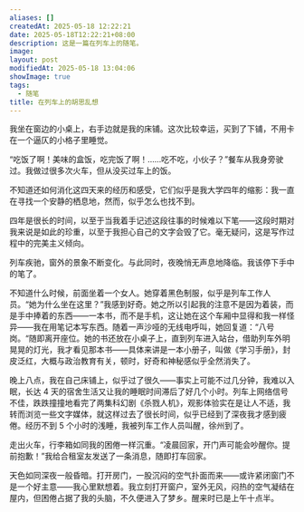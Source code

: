 ```yaml
---
aliases: []
createdAt: 2025-05-18 12:22:21
date: 2025-05-18T12:22:21+08:00
description: 这是一篇在列车上的随笔。
image: 
layout: post
modifiedAt: 2025-05-18 13:04:06
showImage: true
tags:
  - 随笔
title: 在列车上的胡思乱想
---
```


我坐在窗边的小桌上，右手边就是我的床铺。这次比较幸运，买到了下铺，不用卡在一个逼仄的小格子里睡觉。

“吃饭了啊！美味的盒饭，吃完饭了啊！……吃不吃，小伙子？”餐车从我身旁驶过。我做过很多次火车，但从没买过车上的饭。

不知道还如何消化这四天来的经历和感受，它们似乎是我大学四年的缩影：我一直在寻找一个安静的栖息地，然而，似乎怎么也找不到。

四年是很长的时间，以至于当我着手记述这段往事的时候难以下笔——这段时期对我来说是如此的珍重，以至于我担心自己的文字会毁了它。毫无疑问，这是写作过程中的完美主义倾向。

列车疾驰，窗外的景象不断变化。与此同时，夜晚悄无声息地降临。我该停下手中的笔了。

不知道什么时候，前面坐着一个女人。她穿着黑色制服，似乎是列车工作人员。“她为什么坐在这里？”我感到好奇。她之所以引起我的注意不是因为着装，而是手中捧着的东西——一本书，而不是手机，这让她在这个车厢中显得和我一样怪异——我在用笔记本写东西。随着一声沙哑的无线电呼叫，她回复道：“八号岗。“随即离开座位。她的书还放在小桌子上，直到列车进入站台，借助列车外明晃晃的灯光，我才看见那本书——具体来讲是一本小册子，叫做《学习手册》，封皮泛红，大概与政治教育有关，顿时，好奇和神秘感似乎全然消失了。

晚上八点，我在自己床铺上，似乎过了很久——事实上可能不过几分钟，我难以入眠，长达 4 天的宿舍生活又让我的睡眠时间滞后了好几个小时。列车上网络信号不佳，跌跌撞撞地看完了两集科幻剧《杀戮人机》，观影体验实在是让人不适，我转而浏览一些文字媒体，就这样过去了很长时间，似乎已经到了深夜我才感到疲倦。经历不到 5 个小时的浅睡，我被列车工作人员叫醒，徐州到了。

走出火车，行李箱如同我的困倦一样沉重。“凌晨回家，开门声可能会吵醒你。提前抱歉！”我给合租室友发送了一条消息，随即打车回家。

天色如同深夜一般昏暗。打开房门，一股沉闷的空气扑面而来——或许紧闭窗门不是一个好主意——我心里默想着。我立刻打开窗户，室外无风，闷热的空气凝结在屋内，但困倦占据了我的头脑，不久便进入了梦乡。醒来时已是上午十点半。
